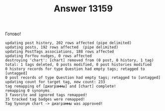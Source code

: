 ﻿---
title: "Answer 13159"
se.owner.user_id: 176217
se.owner.display_name: "αλεχολυτ"
se.owner.link: "https://ru.meta.stackoverflow.com/users/176217/%ce%b1%ce%bb%ce%b5%cf%87%ce%bf%ce%bb%cf%85%cf%84"
se.answer_id: 13159
se.question_id: 13157
se.post_type: answer
se.is_accepted: True
---
<p>Готово!</p>
<pre><code>updating post history, 202 rows affected (pipe delimited)
updating posts, 192 rows affected  (pipe delimited)
updating PostTags associations, 188 rows affected
updating ForYou nudges, 0 rows affected
destroying 'chart': [chart] removed from (0 post, 0 history, 1 tag)
total: 1 tags deleted, 0 posts modified, 0 post histories modified
0 history records for type Question had empty tags; retagged to [untagged]
0 post records of type Question had empty tags; retagged to [untagged]
updating count for target tag, new count: 233
tag remapping of [диаграммы] and [chart] complete!
remapping 0 synonyms
3 favorite and ignored tags remapped!
35 tracked tag badges were remapped!
Tag Synonym chart -&gt; диаграммы was approved!
</code></pre>
